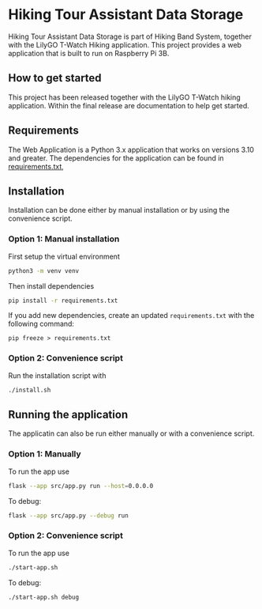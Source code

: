 # Hiking Tour Assistant Data Storage

Hiking Tour Assistant Data Storage is part of Hiking Band System, together with the LilyGO T-Watch Hiking application. This project provides a web application that is built to run on Raspberry Pi 3B. 

## How to get started

This project has been released together with the LilyGO T-Watch hiking application. Within the final release are documentation to help get started. 


## Requirements

The Web Application is a Python 3.x application that works on versions 3.10 and greater. The dependencies for the application can be found in [requirements.txt](./requirements.txt), 

## Installation

Installation can be done either by manual installation or by using the convenience script. 

### Option 1: Manual installation

First setup the virtual environment

```bash
python3 -m venv venv
```

Then install dependencies

```bash
pip install -r requirements.txt
```

If you add new dependencies, create an updated `requirements.txt` with the following command:
```
pip freeze > requirements.txt
```

### Option 2: Convenience script

Run the installation script with

```bash
./install.sh
```

## Running the application

The applicatin can also be run either manually or with a convenience script. 

### Option 1: Manually

To run the app use 

```bash
flask --app src/app.py run --host=0.0.0.0
```

To debug:

```bash
flask --app src/app.py --debug run
```


### Option 2: Convenience script

To run the app use 

```bash
./start-app.sh
```

To debug:

```bash
./start-app.sh debug
```
